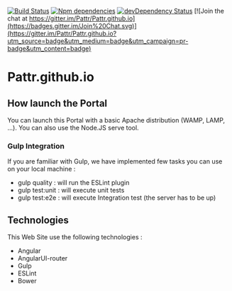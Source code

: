 [![Build Status](https://travis-ci.org/Pattr/Pattr.github.io.svg)](https://travis-ci.org/Pattr/Pattr.github.io)
[![Npm dependencies](https://david-dm.org/Pattr/Pattr.github.io.svg)](https://david-dm.org/Pattr/Pattr.github.io)
[![devDependency Status](https://david-dm.org/Pattr/Pattr.github.io/dev-status.svg)](https://david-dm.org/Pattr/Pattr.github.io#info=devDependencies)
[![Join the chat at https://gitter.im/Pattr/Pattr.github.io](https://badges.gitter.im/Join%20Chat.svg)](https://gitter.im/Pattr/Pattr.github.io?utm_source=badge&utm_medium=badge&utm_campaign=pr-badge&utm_content=badge)

# Pattr.github.io

## How launch the Portal

You can launch this Portal with a basic Apache distribution (WAMP, LAMP, ...). You can also use the Node.JS serve tool. 

### Gulp Integration

If you are familiar with Gulp, we have implemented few tasks you can use on your local machine : 
* gulp quality : will run the ESLint plugin
* gulp test:unit : will execute unit tests
* gulp test:e2e : will execute Integration test (the server has to be up)

## Technologies

This Web Site use the following technologies : 
* Angular
* AngularUI-router
* Gulp
* ESLint
* Bower
